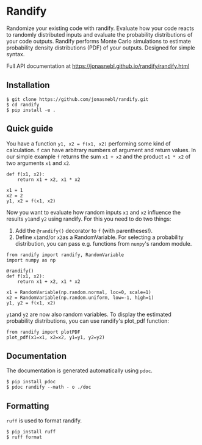# Randify

Randomize your existing code with randify.
Evaluate how your code reacts to randomly distributed inputs and evaluate the probability distributions of your code outputs.
Randify performs Monte Carlo simulations to estimate probability density distributions (PDF) of your outputs. Designed for simple syntax.

Full API documentation at https://jonasnebl.github.io/randify/randify.html

## Installation
```
$ git clone https://github.com/jonasnebl/randify.git
$ cd randify
$ pip install -e .
``` 

## Quick guide

You have a function `y1, x2 = f(x1, x2)` performing some kind of calculation. `f` can have arbitrary numbers of argument and return values.
In our simple example `f` returns the sum `x1 + x2` and the product `x1 * x2` of two arguments `x1` and `x2`.
```
def f(x1, x2):
    return x1 + x2, x1 * x2

x1 = 1
x2 = 2
y1, x2 = f(x1, x2)
```
Now you want to evaluate how random inputs `x1` and `x2` influence the results `y1`and `y2` using randify.
For this you need to do two things:
1. Add the `@randify()` decorator to `f` (with parentheses!).
2. Define `x1`and/or `x2`as a RandomVariable. For selecting a probability distribution, you can pass e.g. functions from `numpy`'s random module.
```
from randify import randify, RandomVariable
import numpy as np

@randify()
def f(x1, x2):
    return x1 + x2, x1 * x2

x1 = RandomVariable(np.random.normal, loc=0, scale=1)
x2 = RandomVariable(np.random.uniform, low=-1, high=1)
y1, y2 = f(x1, x2)
```
`y1`and `y2` are now also random variables. To display the estimated probability distributions, you can use randify's plot_pdf function:
```
from randify import plotPDF
plot_pdf(x1=x1, x2=x2, y1=y1, y2=y2)
```

## Documentation

The documentation is generated automatically using `pdoc`.
```
$ pip install pdoc
$ pdoc randify --math - o ./doc
```

## Formatting 
`ruff` is used to format randify. 
```
$ pip install ruff
$ ruff format
```
